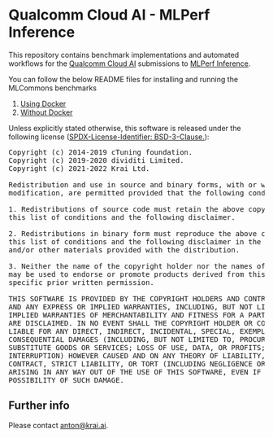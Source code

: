 # Qualcomm Cloud AI - MLPerf Inference

This repository contains benchmark implementations and automated workflows for
the [Qualcomm Cloud AI](https://www.qualcomm.com/products/cloud-artificial-intelligence)
submissions to [MLPerf Inference](https://mlcommons.org/en/).

You can follow the below README files for installing and running the MLCommons benchmarks
1. [Using Docker](https://github.com/krai/ck-qaic/blob/main/README.docker.md)
2. [Without Docker](https://github.com/krai/ck-qaic/blob/main/program/README.md)

Unless explicitly stated otherwise, this software is released under the following license 
([SPDX-License-Identifier: BSD-3-Clause.](https://spdx.org/licenses/BSD-3-Clause.html)):

<pre>
Copyright (c) 2014-2019 cTuning foundation.
Copyright (c) 2019-2020 dividiti Limited.
Copyright (c) 2021-2022 Krai Ltd.

Redistribution and use in source and binary forms, with or without
modification, are permitted provided that the following conditions are met:

1. Redistributions of source code must retain the above copyright notice,
this list of conditions and the following disclaimer.

2. Redistributions in binary form must reproduce the above copyright notice,
this list of conditions and the following disclaimer in the documentation
and/or other materials provided with the distribution.

3. Neither the name of the copyright holder nor the names of its contributors
may be used to endorse or promote products derived from this software without
specific prior written permission.

THIS SOFTWARE IS PROVIDED BY THE COPYRIGHT HOLDERS AND CONTRIBUTORS "AS IS"
AND ANY EXPRESS OR IMPLIED WARRANTIES, INCLUDING, BUT NOT LIMITED TO, THE
IMPLIED WARRANTIES OF MERCHANTABILITY AND FITNESS FOR A PARTICULAR PURPOSE
ARE DISCLAIMED. IN NO EVENT SHALL THE COPYRIGHT HOLDER OR CONTRIBUTORS BE
LIABLE FOR ANY DIRECT, INDIRECT, INCIDENTAL, SPECIAL, EXEMPLARY, OR
CONSEQUENTIAL DAMAGES (INCLUDING, BUT NOT LIMITED TO, PROCUREMENT OF
SUBSTITUTE GOODS OR SERVICES; LOSS OF USE, DATA, OR PROFITS; OR BUSINESS
INTERRUPTION) HOWEVER CAUSED AND ON ANY THEORY OF LIABILITY, WHETHER IN
CONTRACT, STRICT LIABILITY, OR TORT (INCLUDING NEGLIGENCE OR OTHERWISE)
ARISING IN ANY WAY OUT OF THE USE OF THIS SOFTWARE, EVEN IF ADVISED OF THE
POSSIBILITY OF SUCH DAMAGE.
</pre>

## Further info

Please contact anton@krai.ai.
